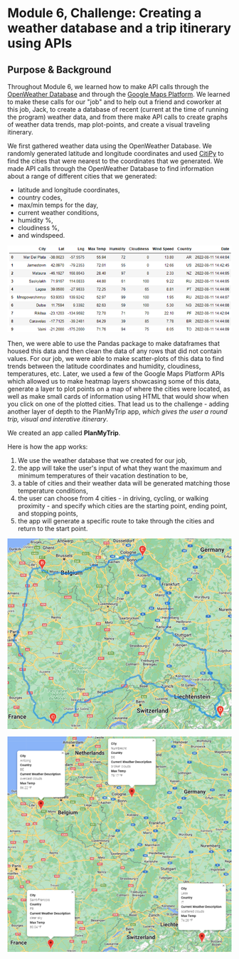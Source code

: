 # Module 6, Challenge: Creating a weather database and a trip itinerary using APIs
## Purpose & Background
Throughout Module 6, we learned how to make API calls through the [OpenWeather Database](https://openweathermap.org/) and through the [Google Maps Platform](https://mapsplatform.google.com/). We learned to make these calls for our "job" and to help out a friend and coworker at this job, Jack, to create a database of recent (current at the time of running the program) weather data, and from there make API calls to create graphs of weather data trends, map plot-points, and create a visual traveling itinerary. 

We first gathered weather data using the OpenWeather Database. We randomly generated latitude and longitude coordinates and used [CitiPy](https://github.com/wingchen/citipy) to find the cities that were nearest to the coordinates that we generated. We made API calls through the OpenWeather Database to find information about a range of different cities that we generated: 
- latitude and longitude coordinates, 
- country codes, 
- max/min temps for the day, 
- current weather conditions, 
- humidity %, 
- cloudiness %, 
- and windspeed. 

![Code Example 1](Resources/code_example1.png)

Then, we were able to use the Pandas package to make dataframes that housed this data and then clean the data of any rows that did not contain values. For our job, we were able to make scatter-plots of this data to find trends between the latitude coordinates and humidity, cloudiness, temperatures, etc. Later, we used a few of the Google Maps Platform APIs which allowed us to make heatmap layers showcasing some of this data, generate a layer to plot points on a map of where the cities were located, as well as make small cards of information using HTML that would show when you click on one of the plotted cities. That lead us to the challenge - adding another layer of depth to the PlanMyTrip app, _which gives the user a round trip, visual and interative itinerary_. 

We created an app called __PlanMyTrip__. 

Here is how the app works:
1. We use the weather database that we created for our job,
2. the app will take the user's input of what they want the maximum and minimum temperatures of their vacation destination to be,
3. a table of cities and their weather data will be generated matching those temperature conditions,
4. the user can choose from 4 cities - in driving, cycling, or walking proximity - and specify which cities are the starting point, ending point, and stopping points,
5. the app will generate a specific route to take through the cities and return to the start point.

![Vacation Route](Vacation_Itinerary/WeatherPy_travel_map.png)

![Vacation Markers](Vacation_Itinerary/WeatherPy_travel_map_markers.png)
